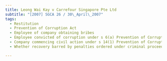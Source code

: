 ```yaml
---
title: Leong Wai Kay v Carrefour Singapore Pte Ltd 
subtitle: "[2007] SGCA 26 / 30\_April\_2007"
tags:
  - Restitution
  - Prevention of Corruption Act
  - Employee of company obtaining bribes
  - Employee convicted of corruption under s 6(a) Prevention of Corruption Act and ordered to pay penalty equal to amount of bribes
  - Company commencing civil action under s 14(1) Prevention of Corruption Act to recover bribes
  - Whether recovery barred by penalties ordered under criminal proceedings

---
```


